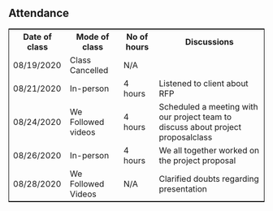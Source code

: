 ## Attendance

<table style="width:100%;border: 1px solid black;">
<tr>
<th>Date of class </th>	
<th>Mode of class </th>
<th>No of hours</th>
<th>Discussions</th>
</tr>
<tr>
<td>08/19/2020</td>
<td>Class Cancelled</td>
<td>N/A</td>
<td></td>
</tr>
<tr>
<td>08/21/2020</td>
<td>In-person</td>
<td> 4 hours</td>  
<td>Listened to client about RFP</td> 
</tr>
<tr>
<td>08/24/2020</td>
<td>We Followed videos</td>
<td>4 hours</td>
<td>Scheduled a meeting with our project team to discuss about project proposalclass</td>
</tr>
<tr>
<td>08/26/2020</td>
<td>In-person</td>
<td> 4 hours</td>
<td>We all together worked on the project proposal</td>
</tr>
<tr>
<td>08/28/2020</td>
<td>We Followed Videos</td>
<td>N/A</td>
<td>Clarified doubts regarding presentation</td>
</tr>
</table>

